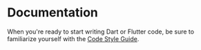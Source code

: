 # Documentation

When you're ready to start writing Dart or Flutter code, be sure to familiarize yourself with the [Code Style Guide](code-style/README.md).
